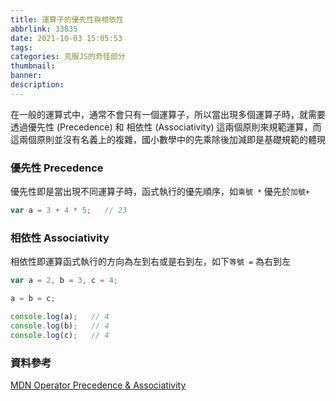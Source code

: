 ```yaml
---
title: 運算子的優先性與相依性
abbrlink: 33835
date: 2021-10-03 15:05:53
tags:
categories: 克服JS的奇怪部分
thumbnail:
banner:
description:
---
```


在一般的運算式中，通常不會只有一個運算子，所以當出現多個運算子時，就需要透過優先性 (Precedence) 和 相依性 (Associativity) 這兩個原則來規範運算，而這兩個原則並沒有名義上的複雜，國小數學中的先乘除後加減即是基礎規範的體現

<!-- more -->

### 優先性 Precedence

優先性即是當出現不同運算子時，函式執行的優先順序，如`乘號 *` 優先於`加號+` 

```js
var a = 3 + 4 * 5;   // 23
```

### 相依性 Associativity

相依性即運算函式執行的方向為左到右或是右到左，如下`等號 =` 為右到左

```js
var a = 2, b = 3, c = 4;

a = b = c;

console.log(a);   // 4
console.log(b);   // 4
console.log(c);   // 4
```

### 資料參考

[MDN Operator Precedence & Associativity](https://developer.mozilla.org/en-US/docs/Web/JavaScript/Reference/Operators/Operator_Precedence)